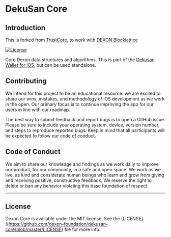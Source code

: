 # DekuSan Core

## Introduction

This is forked from [TrustCore](https://github.com/TrustWallet/trust-core), to work with [DEXON Blocklattice](https://dexon.org)

[![License](https://img.shields.io/badge/license-GPL3-green.svg?style=flat)](https://github.com/dexon-foundation/dekusan-core/blob/master/LICENSE)

Core Dexon data structures and algorithms. This is part of the [Dekusan Wallet for iOS](https://github.com/dexon-foundation/dekusan-ios), but can be used standalone.

## Contributing

We intend for this project to be an educational resource: we are excited to
share our wins, mistakes, and methodology of iOS development as we work
in the open. Our primary focus is to continue improving the app for our users in
line with our roadmap.

The best way to submit feedback and report bugs is to open a GitHub issue.
Please be sure to include your operating system, device, version number, and
steps to reproduce reported bugs. Keep in mind that all participants will be
expected to follow our code of conduct.

## Code of Conduct

We aim to share our knowledge and findings as we work daily to improve our
product, for our community, in a safe and open space. We work as we live, as
kind and considerate human beings who learn and grow from giving and receiving
positive, constructive feedback. We reserve the right to delete or ban any
behavior violating this base foundation of respect.

---

## License

Dexon Core is available under the MIT license. See the [LICENSE]((https://github.com/dexon-foundation/dekusan-core/blob/master/LICENSE) file for more info.
